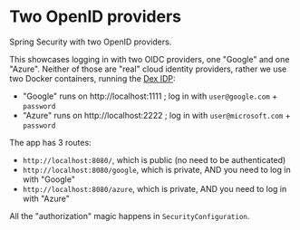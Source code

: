 # Two OpenID providers

Spring Security with two OpenID providers.

This showcases logging in with two OIDC providers, one "Google" and one "Azure". Neither of those are "real" cloud
identity providers, rather we use two Docker containers, running the [Dex IDP](https://dexidp.io):

- "Google" runs on http://localhost:1111 ; log in with `user@google.com` + `password`
- "Azure" runs on http://localhost:2222 ; log in with `user@microsoft.com` + `password`

The app has 3 routes:
- `http://localhost:8080/`, which is public (no need to be authenticated)
- `http://localhost:8080/google`, which is private, AND you need to log in with "Google"
- `http://localhost:8080/azure`, which is private, AND you need to log in with "Azure"

All the "authorization" magic happens in `SecurityConfiguration`.